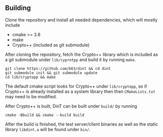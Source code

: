 Building
-----

Clone the repository and install all needed dependencies, which will
mostly include
  - cmake >= 3.8
  - make
  - Crypto++ (included as git submodule)


After cloning the repository, fetch the Crypto++ library which is
included as a git submodule  under `lib/cyprotpp` and build it
by running `make`.
    
    git clone https://github.com/b63/dint && cd dint
    git submodule init && git submodule update
    cd lib/cryptopp && make

The default cmake script looks for Crypto++ under `lib/cryptopp`,
so if Crypto++ is already installed as a system library then
then `CMakeLists.txt` may need to be modified.


After Crypto++ is built, DinT can be built under `build/` by running
    
    cmake -Bbuild && cmake --build build

After the build is finished, the test server/client binaries as
well as the static library `libdint.a` will be found under `bin/`.
